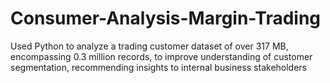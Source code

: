 # Consumer-Analysis-Margin-Trading
Used Python to analyze a trading customer dataset of over 317 MB, encompassing 0.3 million records, to improve understanding of customer segmentation, recommending insights to internal business stakeholders
